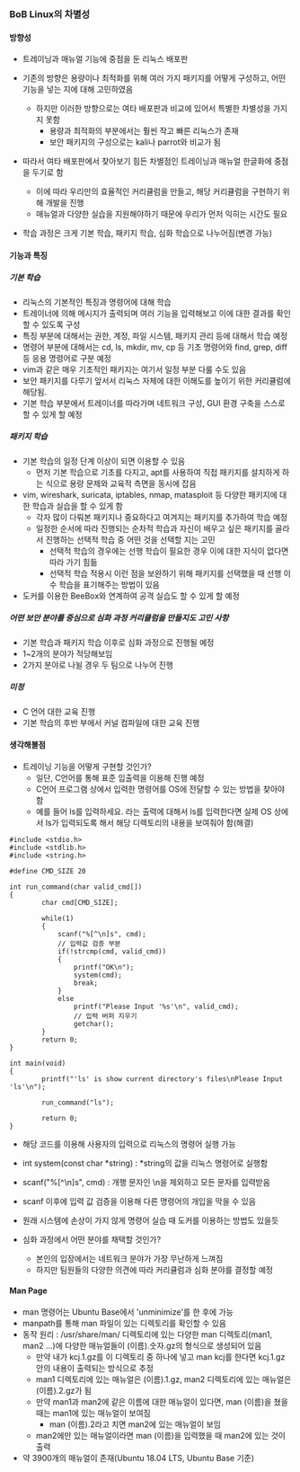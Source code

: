 ### BoB Linux의 차별성
#### 방향성
- 트레이닝과 매뉴얼 기능에 중점을 둔 리눅스 배포판

- 기존의 방향은 용량이나 최적화를 위해 여러 가지 패키지를 어떻게 구성하고, 어떤 기능을 넣는 지에 대해 고민하였음
  - 하지만 이러한 방향으로는 여타 배포판과 비교에 있어서 특별한 차별성을 가지지 못함
    - 용량과 최적화의 부분에서는 훨씬 작고 빠른 리눅스가 존재
    - 보안 패키지의 구성으로는 kali나 parrot와 비교가 됨
    
- 따라서 여타 배포판에서 찾아보기 힘든 차별점인 트레이닝과 매뉴얼 한글화에 중점을 두기로 함
  - 이에 따라 우리만의 효율적인 커리큘럼을 만들고, 해당 커리큘럼을 구현하기 위해 개발을 진행
  - 매뉴얼과 다양한 실습을 지원해야하기 때문에 우리가 먼저 익히는 시간도 필요
- 학습 과정은 크게 기본 학습, 패키지 학습, 심화 학습으로 나누어짐(변경 가능)

#### 기능과 특징
##### 기본 학습
- 리눅스의 기본적인 특징과 명령어에 대해 학습
- 트레이너에 의해 메시지가 출력되며 여러 기능을 입력해보고 이에 대한 결과를 확인할 수 있도록 구성
- 특징 부분에 대해서는 권한, 계정, 파일 시스템, 패키지 관리 등에 대해서 학습 예정
- 명령어 부분에 대해서는 cd, ls, mkdir, mv, cp 등 기초 명령어와 find, grep, diff 등 응용 명령어로 구분 예정
- vim과 같은 매우 기초적인 패키지는 여기서 일정 부분 다룰 수도 있음
- 보안 패키지를 다루기 앞서서 리눅스 자체에 대한 이해도를 높이기 위한 커리큘럼에 해당됨. 
- 기본 학습 부분에서 트레이너를 따라가며 네트워크 구성, GUI 환경 구축을 스스로 할 수 있게 할 예정

##### 패키지 학습
- 기본 학습의 일정 단계 이상이 되면 이용할 수 있음
  - 먼저 기본 학습으로 기초를 다지고, apt를 사용하여 직접 패키지를 설치하게 하는 식으로 용량 문제와 교육적 측면을 동시에 잡음
- vim, wireshark, suricata, iptables, nmap, matasploit 등 다양한 패키지에 대한 학습과 실습을 할 수 있게 함
  - 각자 많이 다뤄본 패키지나 중요하다고 여겨지는 패키지를 추가하여 학습 예정
  - 일정한 순서에 따라 진행되는 순차적 학습과 자신이 배우고 싶은 패키지를 골라서 진행하는 선택적 학습 중 어떤 것을 선택할 지는 고민
    - 선택적 학습의 경우에는 선행 학습이 필요한 경우 이에 대한 지식이 없다면 따라 가기 힘듦
    - 선택적 학습 적용시 이런 점을 보완하기 위해 패키지를 선택했을 때 선행 이수 학습을 표기해주는 방법이 있음
- 도커를 이용한 BeeBox와 연계하여 공격 실습도 할 수 있게 할 예정
  
##### 어떤 보안 분야를 중심으로 심화 과정 커리큘럼을 만들지도 고민 사항
- 기본 학습과 패키지 학습 이후로 심화 과정으로 진행될 예정
- 1~2개의 분야가 적당해보임
- 2가지 분야로 나뉠 경우 두 팀으로 나누어 진행

##### 미정
- C 언어 대한 교육 진행
- 기본 학습의 후반 부에서 커널 컴파일에 대한 교육 진행

#### 생각해볼점
- 트레이닝 기능을 어떻게 구현할 것인가?
  - 일단, C언어를 통해 표준 입출력을 이용해 진행 예정
  - C언어 프로그램 상에서 입력한 명령어를 OS에 전달할 수 있는 방법을 찾아야 함
  - 예를 들어 ls를 입력하세요. 라는 출력에 대해서 ls를 입력한다면 실제 OS 상에서 ls가 입력되도록 해서 해당 디렉토리의 내용을 보여줘야 함(해결)
```
#include <stdio.h>
#include <stdlib.h>
#include <string.h>

#define CMD_SIZE 20

int run_command(char valid_cmd[])
{
        char cmd[CMD_SIZE];
        
        while(1)
        {
            scanf("%[^\n]s", cmd);
            // 입력값 검증 부분
            if(!strcmp(cmd, valid_cmd)) 
            {
                printf("OK\n"); 
                system(cmd);
                break;
            }
            else 
                printf("Please Input '%s'\n", valid_cmd); 
                // 입력 버퍼 지우기
                getchar(); 
        }
        return 0;
}

int main(void)
{
        printf("'ls' is show current directory's files\nPlease Input 'ls'\n"); 

        run_command("ls");

        return 0;
}
```
- 해당 코드를 이용해 사용자의 입력으로 리눅스의 명령어 실행 가능
- int system(const char &#42;string) : &#42;string의 값을 리눅스 명령어로 실행함
- scanf("%[^\n]s", cmd) : 개행 문자인 \n을 제외하고 모든 문자를 입력받음
- scanf 이후에 입력 값 검증을 이용해 다른 명령어의 개입을 막을 수 있음
- 원래 시스템에 손상이 가지 않게 명령어 실습 때 도커를 이용하는 방법도 있을듯

- 심화 과정에서 어떤 분야를 채택할 것인가?
  - 본인의 입장에서는 네트워크 분야가 가장 무난하게 느껴짐
  - 하지만 팀원들의 다양한 의견에 따라 커리큘럼과 심화 분야를 결정할 예정

#### Man Page
- man 명령어는 Ubuntu Base에서 'unminimize'를 한 후에 가능
- manpath를 통해 man 파일이 있는 디렉토리를 확인할 수 있음
- 동작 원리 : /usr/share/man/ 디렉토리에 있는 다양한 man 디렉토리(man1, man2 ...)에 다양한 매뉴얼들이 (이름).숫자.gz의 형식으로 생성되어 있음
  - 만약 내가 kcj.1.gz를 이 디렉토리 중 하나에 넣고 man kcj를 한다면 kcj.1.gz 안의 내용이 출력되는 방식으로 추정
  - man1 디렉토리에 있는 매뉴얼은 (이름).1.gz, man2 디렉토리에 있는 매뉴얼은 (이름).2.gz가 됨
  - 만약 man1과 man2에 같은 이름에 대한 매뉴얼이 있다면, man (이름)을 쳤을 때는 man1에 있는 매뉴얼이 보여짐
    - man (이름).2라고 치면 man2에 있는 매뉴얼이 보임
  - man2에만 있는 매뉴얼이라면 man (이름)을 입력했을 때 man2에 있는 것이 출력
- 약 3900개의 매뉴얼이 존재(Ubuntu 18.04 LTS, Ubuntu Base 기준)
  
